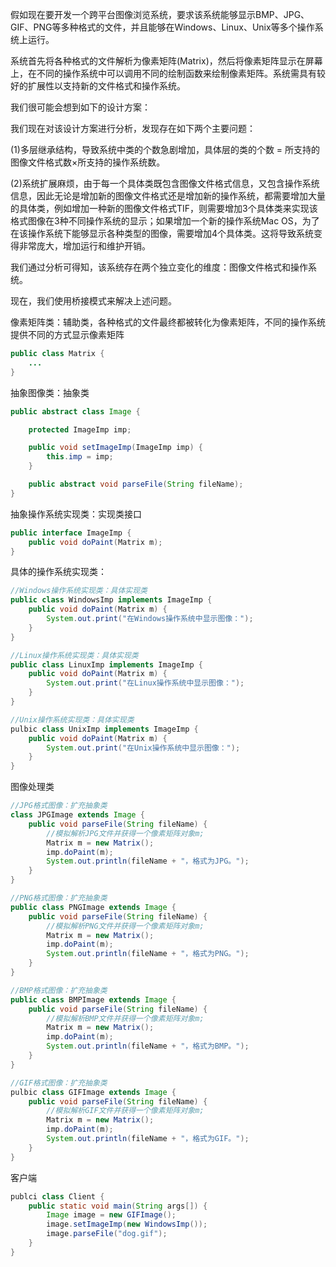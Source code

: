 假如现在要开发一个跨平台图像浏览系统，要求该系统能够显示BMP、JPG、GIF、PNG等多种格式的文件，并且能够在Windows、Linux、Unix等多个操作系统上运行。

系统首先将各种格式的文件解析为像素矩阵\(Matrix\)，然后将像素矩阵显示在屏幕上，在不同的操作系统中可以调用不同的绘制函数来绘制像素矩阵。系统需具有较好的扩展性以支持新的文件格式和操作系统。

我们很可能会想到如下的设计方案：

我们现在对该设计方案进行分析，发现存在如下两个主要问题：

\(1\)多层继承结构，导致系统中类的个数急剧增加，具体层的类的个数 = 所支持的图像文件格式数×所支持的操作系统数。

\(2\)系统扩展麻烦，由于每一个具体类既包含图像文件格式信息，又包含操作系统信息，因此无论是增加新的图像文件格式还是增加新的操作系统，都需要增加大量的具体类，例如增加一种新的图像文件格式TIF，则需要增加3个具体类来实现该格式图像在3种不同操作系统的显示；如果增加一个新的操作系统Mac OS，为了在该操作系统下能够显示各种类型的图像，需要增加4个具体类。这将导致系统变得非常庞大，增加运行和维护开销。

我们通过分析可得知，该系统存在两个独立变化的维度：图像文件格式和操作系统。

现在，我们使用桥接模式来解决上述问题。

像素矩阵类：辅助类，各种格式的文件最终都被转化为像素矩阵，不同的操作系统提供不同的方式显示像素矩阵

```java
public class Matrix {  
    ...
}
```

抽象图像类：抽象类

```java
public abstract class Image {  

    protected ImageImp imp;  

    public void setImageImp(ImageImp imp) {  
        this.imp = imp;  
    }

    public abstract void parseFile(String fileName);  
}
```

抽象操作系统实现类：实现类接口

```java
public interface ImageImp {  
    public void doPaint(Matrix m);
}
```

具体的操作系统实现类：

```java
//Windows操作系统实现类：具体实现类  
public class WindowsImp implements ImageImp {  
    public void doPaint(Matrix m) {  
        System.out.print("在Windows操作系统中显示图像：");  
    }  
}  

//Linux操作系统实现类：具体实现类  
public class LinuxImp implements ImageImp {  
    public void doPaint(Matrix m) {  
        System.out.print("在Linux操作系统中显示图像：");  
    }  
}  

//Unix操作系统实现类：具体实现类  
pulbic class UnixImp implements ImageImp {  
    public void doPaint(Matrix m) {  
        System.out.print("在Unix操作系统中显示图像：");  
    }  
}
```

图像处理类

```java
//JPG格式图像：扩充抽象类  
class JPGImage extends Image {  
    public void parseFile(String fileName) {  
        //模拟解析JPG文件并获得一个像素矩阵对象m;  
        Matrix m = new Matrix();   
        imp.doPaint(m);  
        System.out.println(fileName + "，格式为JPG。");  
    }  
}  

//PNG格式图像：扩充抽象类  
public class PNGImage extends Image {  
    public void parseFile(String fileName) {  
        //模拟解析PNG文件并获得一个像素矩阵对象m;  
        Matrix m = new Matrix();   
        imp.doPaint(m);  
        System.out.println(fileName + "，格式为PNG。");  
    }  
}  

//BMP格式图像：扩充抽象类  
public class BMPImage extends Image {  
    public void parseFile(String fileName) {  
        //模拟解析BMP文件并获得一个像素矩阵对象m;  
        Matrix m = new Matrix();   
        imp.doPaint(m);  
        System.out.println(fileName + "，格式为BMP。");  
    }  
}  

//GIF格式图像：扩充抽象类  
pulbic class GIFImage extends Image {  
    public void parseFile(String fileName) {  
        //模拟解析GIF文件并获得一个像素矩阵对象m;  
        Matrix m = new Matrix();   
        imp.doPaint(m);  
        System.out.println(fileName + "，格式为GIF。");  
    }  
}
```

客户端

```java
publci class Client {  
    public static void main(String args[]) {  
        Image image = new GIFImage();  
        image.setImageImp(new WindowsImp());  
        image.parseFile("dog.gif");  
    }  
}
```



